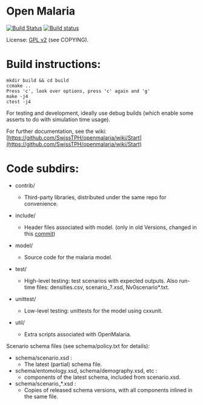 Open Malaria
============

[![Build Status](https://travis-ci.org/SwissTPH/openmalaria.svg)](https://travis-ci.org/SwissTPH/openmalaria) [![Build status](https://ci.appveyor.com/api/projects/status/8el77m2gg4aqqnqg/branch/master?svg=true)](https://ci.appveyor.com/project/tph-thuering/openmalaria/branch/master)

License: [GPL v2](http://opensource.org/licenses/GPL-2.0) (see COPYING).


Build instructions:
===================

```
mkdir build && cd build
ccmake ..
Press 'c', look over options, press 'c' again and 'g'
make -j4
ctest -j4
```

For testing and development, ideally use debug builds (which enable some
asserts to do with simulation time usage).

For further documentation, see the wiki:
[https://github.com/SwissTPH/openmalaria/wiki/Start](https://github.com/SwissTPH/openmalaria/wiki/Start)


Code subdirs:
=============
* contrib/
  * Third-party libraries, distributed under the same repo for convenience.

* include/
  * Header files associated with model. (only in old Versions, changed in this [commit](https://github.com/SwissTPH/openmalaria/commit/f31f1fdc06e99095f0581e9a18313f839c4d4f27))

* model/
  * Source code for the malaria model.

* test/
  * High-level testing: test scenarios with expected outputs. Also run-time files: densities.csv, scenario_?.xsd, Nv0scenario*.txt.

* unittest/
  * Low-level testing: unittests for the model using cxxunit.

* util/
  * Extra scripts associated with OpenMalaria.


Scenario schema files (see schema/policy.txt for details):
* schema/scenario.xsd :
  * The latest (partial) schema file.
* schema/entomology.xsd, schema/demography.xsd, etc :
  * components of the latest schema, included from scenario.xsd.
* schema/scenario_*.xsd :
  * Copies of released schema versions, with all components inlined in the same file.
